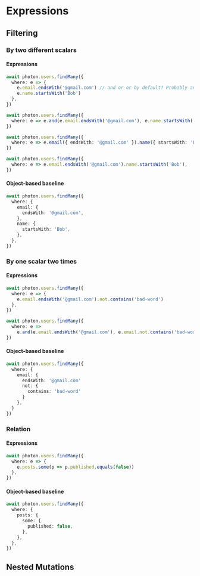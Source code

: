# Expressions

<!-- START doctoc generated TOC please keep comment here to allow auto update -->
<!-- DON'T EDIT THIS SECTION, INSTEAD RE-RUN doctoc TO UPDATE -->

<!-- END doctoc generated TOC please keep comment here to allow auto update -->

## Filtering

### By two different scalars

#### Expressions

```ts
await photon.users.findMany({
  where: e => {
    e.email.endsWith('@gmail.com') // and or or by default? Probably and, as we already used to have that
    e.name.startsWith('Bob')
  },
})

await photon.users.findMany({
  where: e => e.and(e.email.endsWith('@gmail.com'), e.name.startsWith('Bob')),
})

await photon.users.findMany({
  where: e => e.email({ endsWith: '@gmail.com' }).name({ startsWith: 'Bob' }),
})

await photon.users.findMany({
  where: e => e.email.endsWith('@gmail.com').name.startsWith('Bob'),
})
```

#### Object-based baseline

```ts
await photon.users.findMany({
  where: {
    email: {
      endsWith: '@gmail.com',
    },
    name: {
      startsWith: 'Bob',
    },
  },
})
```

### By one scalar two times

#### Expressions

```ts
await photon.users.findMany({
  where: e => {
    e.email.endsWith('@gmail.com').not.contains('bad-word')
  },
})

await photon.users.findMany({
  where: e =>
    e.and(e.email.endsWith('@gmail.com'), e.email.not.contains('bad-word')),
})
```

#### Object-based baseline

```ts
await photon.users.findMany({
  where: {
    email: {
      endsWith: '@gmail.com'
      not: {
        contains: 'bad-word'
      }
    },
  }
})
```

### Relation

#### Expressions

```ts
await photon.users.findMany({
  where: e => {
    e.posts.some(p => p.published.equals(false))
  },
})
```

#### Object-based baseline

```ts
await photon.users.findMany({
  where: {
    posts: {
      some: {
        published: false,
      },
    },
  },
})
```

## Nested Mutations
